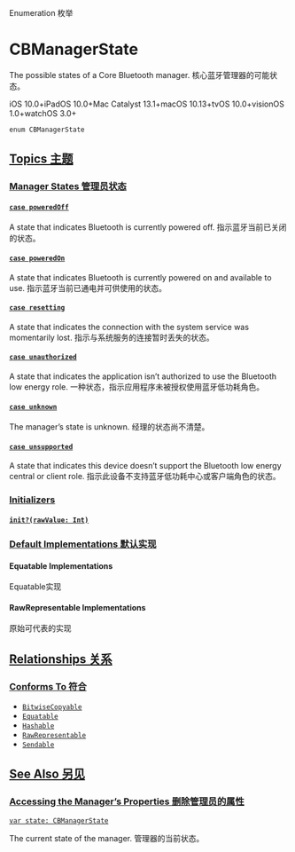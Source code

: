 Enumeration 枚举

# CBManagerState

The possible states of a Core Bluetooth manager.
核心蓝牙管理器的可能状态。

iOS 10.0+iPadOS 10.0+Mac Catalyst 13.1+macOS 10.13+tvOS 10.0+visionOS 1.0+watchOS 3.0+

```
enum CBManagerState
```



## [Topics 主题](https://developer.apple.com/documentation/corebluetooth/cbmanagerstate#topics)

### [Manager States 管理员状态](https://developer.apple.com/documentation/corebluetooth/cbmanagerstate#Manager-States)

#### [`case poweredOff`](https://developer.apple.com/documentation/corebluetooth/cbmanagerstate/poweredoff)

A state that indicates Bluetooth is currently powered off.
指示蓝牙当前已关闭的状态。



#### [`case poweredOn`](https://developer.apple.com/documentation/corebluetooth/cbmanagerstate/poweredon)

A state that indicates Bluetooth is currently powered on and available to use.
指示蓝牙当前已通电并可供使用的状态。



#### [`case resetting`](https://developer.apple.com/documentation/corebluetooth/cbmanagerstate/resetting)

A state that indicates the connection with the system service was momentarily lost.
指示与系统服务的连接暂时丢失的状态。



#### [`case unauthorized`](https://developer.apple.com/documentation/corebluetooth/cbmanagerstate/unauthorized)

A state that indicates the application isn’t authorized to use the Bluetooth low energy role.
一种状态，指示应用程序未被授权使用蓝牙低功耗角色。



#### [`case unknown`](https://developer.apple.com/documentation/corebluetooth/cbmanagerstate/unknown)

The manager’s state is unknown.
经理的状态尚不清楚。



#### [`case unsupported`](https://developer.apple.com/documentation/corebluetooth/cbmanagerstate/unsupported)

A state that indicates this device doesn’t support the Bluetooth low energy central or client role.
指示此设备不支持蓝牙低功耗中心或客户端角色的状态。



### [Initializers](https://developer.apple.com/documentation/corebluetooth/cbmanagerstate#Initializers)

#### [`init?(rawValue: Int)`](https://developer.apple.com/documentation/corebluetooth/cbmanagerstate/init(rawvalue:))



### [Default Implementations 默认实现](https://developer.apple.com/documentation/corebluetooth/cbmanagerstate#Default-Implementations)

#### Equatable Implementations

Equatable实现



#### RawRepresentable Implementations

原始可代表的实现



## [Relationships 关系](https://developer.apple.com/documentation/corebluetooth/cbmanagerstate#relationships)

### [Conforms To 符合](https://developer.apple.com/documentation/corebluetooth/cbmanagerstate#conforms-to)

- [`BitwiseCopyable`](https://developer.apple.com/documentation/Swift/BitwiseCopyable)
- [`Equatable`](https://developer.apple.com/documentation/Swift/Equatable)
- [`Hashable`](https://developer.apple.com/documentation/Swift/Hashable)
- [`RawRepresentable`](https://developer.apple.com/documentation/Swift/RawRepresentable)
- [`Sendable`](https://developer.apple.com/documentation/Swift/Sendable)



## [See Also 另见](https://developer.apple.com/documentation/corebluetooth/cbmanagerstate#see-also)

### [Accessing the Manager’s Properties 删除管理员的属性](https://developer.apple.com/documentation/corebluetooth/cbmanagerstate#Accessing-the-Managers-Properties)

[`var state: CBManagerState`](https://developer.apple.com/documentation/corebluetooth/cbmanager/state)

The current state of the manager.
管理器的当前状态。
